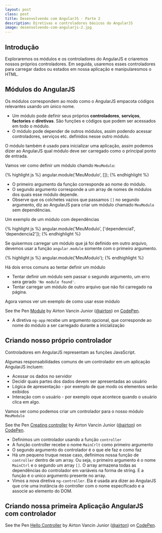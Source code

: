 ```yaml
---
layout: post
class: post
title: Desenvolvendo com AngularJS - Parte 2
description: Diretivas e controladores básicos do AngularJS
image: desenvolvendo-com-angularjs-2.jpg
---
```


## Introdução ##

Exploraremos os módulos e os controladores do AngularJS e criaremos nossos próprios controladores. Em seguida, usaremos esses controladores para carregar dados ou estados em nossa aplicação e manipularesmos o HTML.

## Módulos do AngularJS ##

Os módulos correspondem ao modo como o AngularJS empacota códigos relevantes usando um único nome.

- Um módulo pode definir seus próprios **controladores**, **serviços**, **factories** e **diretivas**. São funções e códigos que podem ser acessados em todo o módulo.
- O módulo pode depender de outros módulos, assim podendo acessar controladores, serviços etc. definidos nesse outro módulo.

O módulo também é usado para inicializar uma aplicação, assim podemos dizer ao AngularJS qual módulo deve ser carregado como o principal ponto de entrada.

Vamos ver como definir um módulo chamdo <code>MeuModulo</code>:

{% highlight js %}
    angular.module('MeuModulo', []);
{% endhighlight %}

- O primeiro argumento da função corresponde ao nome do módulo.
- O segundo argumento corresponde a um array de nomes de módulos dos quais esse módulo depende.
- Observe que os colchetes vazios que passamos <code>[]</code> no segundo argumento, diz ao AngularJS para criar um módulo chamado <code>MeuModulo</code> sem dependências.

Um exemplo de um módulo com dependências

{% highlight js %}
    angular.module('MeuModulo', ['dependencia1', 'dependencia2']);
{% endhighlight %}

Se quisermos carregar um módulo que já foi definido em outro arquivo, devemos usar a função <code>angular.module</code> somente com o primeiro argumento.

{% highlight js %}
    angular.module('MeuModulo');
{% endhighlight %}

Há dois erros comuns ao tentar definir um módulo

- Tentar definir um módulo sem passar o segundo argumento, um erro sera gerado <code>'No module found'</code>.
- Tentar carregar um módulo de outro arquivo que não foi carregado na página.

Agora vamos ver um exemplo de como usar esse módulo

<p data-height="266" data-theme-id="9559" data-slug-hash="VLMPMp" data-default-tab="result" data-user="airton" class='codepen'>See the Pen <a href='http://codepen.io/airton/pen/VLMPMp/'>Module</a> by Airton Vancin Junior (<a href='http://codepen.io/airton'>@airton</a>) on <a href='http://codepen.io'>CodePen</a>.</p>
<script async src="//assets.codepen.io/assets/embed/ei.js"></script>

- A diretiva <code>ng-app</code> recebe um argumento opcional, que corresponde ao nome do módulo a ser carregado durante a inicialização

## Criando nosso próprio controlador ##

Controladores em AngularJS representam as funções JavaScript.

Algumas responsabilidades comuns de um controlador em um aplicação AngularJS incluem:

- Acessar os dados no servidor
- Decidir quais partes dos dados devem ser apresentadas ao usuário
- Lógica de apresentação - por exemplo de que modo os elementos serão exibidos
- Interação com o usuário - por exemplo oque acontece quando o usuário clica em algo.

Vamos ver como podemos criar um controlador para o nosso módulo <code>MeuModulo</code>

<p data-height="266" data-theme-id="9559" data-slug-hash="MwEJQM" data-default-tab="result" data-user="airton" class='codepen'>See the Pen <a href='http://codepen.io/airton/pen/MwEJQM/'>Creating controller</a> by Airton Vancin Junior (<a href='http://codepen.io/airton'>@airton</a>) on <a href='http://codepen.io'>CodePen</a>.</p>
<script async src="//assets.codepen.io/assets/embed/ei.js"></script>

- Definimos um controlador usando a função <code>controller</code>
- A função controller recebe o nome <code>MainCrlt</code> como primeiro argumento
- O segundo argumento do controlador é o que ele faz e como faz
- Há um pequeno truque nesse caso, definimos nossa função de <code>controller</code> dentro de um array. Ou seja, o primeiro argumento é o nome <code>MainCtrl</code> e o segundo um array <code>[]</code>. O array armazena todas as dependências do controlador em variáveis na forma de string. E a função é o unico argumento presente no array.
- Vimos a nova diretiva <code>ng-controller</code>. Ela é usada ara dizer ao AngularJS que crie uma instância do controller com o nome especificado e a associe ao elemento do DOM.

## Criando nossa primeira Aplicação AngularJS com controlador ##

<p data-height="266" data-theme-id="9559" data-slug-hash="QbObxg" data-default-tab="result" data-user="airton" class='codepen'>See the Pen <a href='http://codepen.io/airton/pen/QbObxg/'>Hello Controller</a> by Airton Vancin Junior (<a href='http://codepen.io/airton'>@airton</a>) on <a href='http://codepen.io'>CodePen</a>.</p>
<script async src="//assets.codepen.io/assets/embed/ei.js"></script>
